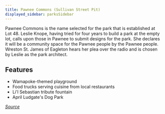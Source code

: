 ```yaml
---
title: Pawnee Commons (Sullivan Street Pit)
displayed_sidebar: parksSidebar
---
```


Pawnee Commons is the name selected for the park that is established at Lot 48. Leslie Knope, having tried for four years to build a park at the empty lot, calls upon those in Pawnee to submit designs for the park. She declares it will be a community space for the Pawnee people by the Pawnee people. Wreston St. James of Eagleton hears her plea over the radio and is chosen by Leslie as the park architect.

## Features

- Wamapoke-themed playground
- Food trucks serving cuisine from local restaurants
- Li'l Sebastian tribute fountain
- April Ludgate's Dog Park

[_Source_](<https://parksandrecreation.fandom.com/wiki/Pawnee_Commons_(location)>)
